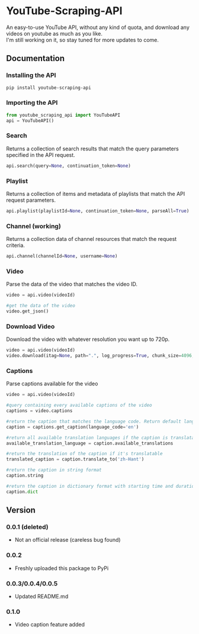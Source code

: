 # YouTube-Scraping-API
An easy-to-use YouTube API, without any kind of quota, and download any videos on youtube as much as you like. <br />
I'm still working on it, so stay tuned for more updates to come.

## Documentation

### Installing the API
```sh
pip install youtube-scraping-api
```

### Importing the API
```python
from youtube_scraping_api import YouTubeAPI
api = YouTubeAPI()
```

### Search
Returns a collection of search results that match the query parameters specified in the API request.
```python
api.search(query=None, continuation_token=None)
```

### Playlist
Returns a collection of items and metadata of playlists that match the API request parameters.
```python
api.playlist(playlistId=None, continuation_token=None, parseAll=True)
```

### Channel (working)
Returns a collection data of channel resources that match the request criteria.
```python
api.channel(channelId=None, username=None)
```

### Video
Parse the data of the video that matches the video ID.
```python
video = api.video(videoId)

#get the data of the video
video.get_json()
```

### Download Video
Download the video with whatever resolution you want up to 720p.
```python
video = api.video(videoId)
video.download(itag=None, path=".", log_progress=True, chunk_size=4096, callback_func=None)
```

### Captions
Parse captions available for the video
```python
video = api.video(videoId)

#query containing every available captions of the video
captions = video.captions

#return the caption that matches the language code. Return default language if language code isn't provided
caption = captions.get_caption(language_code='en')

#return all available translation languages if the caption is translatable
available_translation_language = caption.available_translations

#return the translation of the caption if it's translatable
translated_caption = caption.translate_to('zh-Hant')

#return the caption in string format
caption.string

#return the caption in dictionary format with starting time and duration of each text snippet
caption.dict
```

## Version

### 0.0.1 (deleted)
- Not an official release (careless bug found)

### 0.0.2
- Freshly uploaded this package to PyPi

### 0.0.3/0.0.4/0.0.5
- Updated README.md


### 0.1.0
- Video caption feature added

